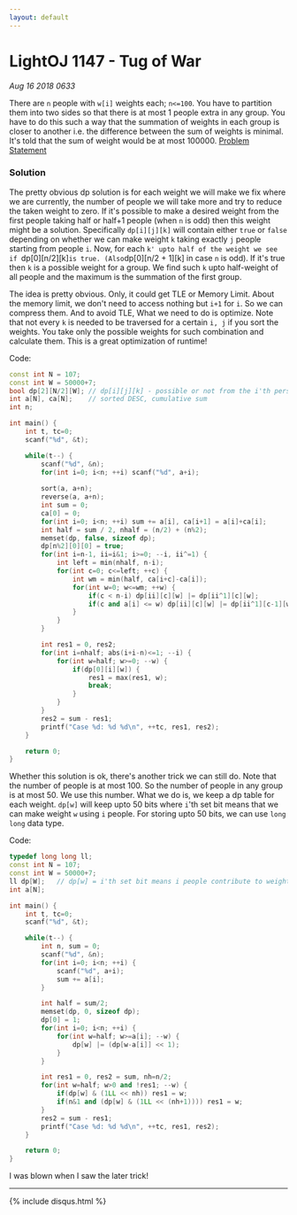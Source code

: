 ```yaml
---
layout: default
---
```


# LightOJ 1147 - Tug of War
_Aug 16 2018 0633_

There are `n` people with `w[i]` weights each; `n<=100`. You have to partition them into two sides so that there is at most 1 people extra in any group. You have to do this such a way that the summation of weights in each group is closer to another i.e. the difference between the sum of weights is minimal. It's told that the sum of weight would be at most 100000. [Problem Statement](http://lightoj.com/volume_showproblem.php?problem=1147)

### Solution

The pretty obvious dp solution is for each weight we will make we fix where we are currently, the number of people we will take more and try to reduce the taken weight to zero. If it's possible to make a desired weight from the first people taking half or half+1 people (when `n` is odd) then this weight might be a solution. Specifically `dp[i][j][k]` will contain either `true` or `false` depending on whether we can make weight `k` taking exactly `j` people starting from people `i`. Now, for each `k' upto half of the weight we see if `dp[0][n/2][k]` is true. (Also `dp[0][n/2 + 1][k] in case `n` is odd). If it's true then `k` is a possible weight for a group. We find such `k` upto half-weight of all people and the maximum is the summation of the first group.

The idea is pretty obvious. Only, it could get TLE or Memory Limit. About the memory limit, we don't need to access nothing but `i+1` for `i`. So we can compress them. And to avoid TLE, What we need to do is optimize. Note that not every `k` is needed to be traversed for a certain `i, j` if you sort the weights. You take only the possible weights for such combination and calculate them. This is a great optimization of runtime!

Code:

```cpp
const int N = 107;
const int W = 50000+7;
bool dp[2][N/2][W];	// dp[i][j][k] - possible or not from the i'th person taking j persons totalling w weight
int a[N], ca[N];	// sorted DESC, cumulative sum
int n;

int main() {
	int t, tc=0;
	scanf("%d", &t);

	while(t--) {
		scanf("%d", &n);
		for(int i=0; i<n; ++i) scanf("%d", a+i);
		
		sort(a, a+n);
		reverse(a, a+n);
		int sum = 0;
		ca[0] = 0;
		for(int i=0; i<n; ++i) sum += a[i], ca[i+1] = a[i]+ca[i];
		int half = sum / 2, nhalf = (n/2) + (n%2);
		memset(dp, false, sizeof dp);
		dp[n%2][0][0] = true;
		for(int i=n-1, ii=i&1; i>=0; --i, ii^=1) {
			int left = min(nhalf, n-i);
			for(int c=0; c<=left; ++c) {
				int wm = min(half, ca[i+c]-ca[i]);
				for(int w=0; w<=wm; ++w) {
					if(c < n-i) dp[ii][c][w] |= dp[ii^1][c][w];
					if(c and a[i] <= w) dp[ii][c][w] |= dp[ii^1][c-1][w-a[i]];
				}
			}
		}

		int res1 = 0, res2;
		for(int i=nhalf; abs(i+i-n)<=1; --i) {
			for(int w=half; w>=0; --w) {
				if(dp[0][i][w]) {
					res1 = max(res1, w);
					break;
				}
			}
		}
		res2 = sum - res1;
		printf("Case %d: %d %d\n", ++tc, res1, res2);
	}

	return 0;
}
```

Whether this solution is ok, there's another trick we can still do. Note that the number of people is at most 100. So the number of people in any group is at most 50. We use this number. What we do is, we keep a dp table for each weight. `dp[w]` will keep upto 50 bits where `i`'th set bit means that we can make weight `w` using `i` people. For storing upto 50 bits, we can use `long long` data type.

Code:

```cpp
typedef long long ll;
const int N = 107;
const int W = 50000+7;
ll dp[W];	// dp[w] = i'th set bit means i people contribute to weight w
int a[N];

int main() {
	int t, tc=0;
	scanf("%d", &t);

	while(t--) {
		int n, sum = 0;
		scanf("%d", &n);
		for(int i=0; i<n; ++i) {
			scanf("%d", a+i);
			sum += a[i];
		}

		int half = sum/2;
		memset(dp, 0, sizeof dp);
		dp[0] = 1;
		for(int i=0; i<n; ++i) {
			for(int w=half; w>=a[i]; --w) {
				dp[w] |= (dp[w-a[i]] << 1);
			}
		}

		int res1 = 0, res2 = sum, nh=n/2;
		for(int w=half; w>0 and !res1; --w) {
			if(dp[w] & (1LL << nh)) res1 = w;
			if(n&1 and (dp[w] & (1LL << (nh+1)))) res1 = w;
		}
		res2 = sum - res1;
		printf("Case %d: %d %d\n", ++tc, res1, res2);
	}

	return 0;
}
```

I was blown when I saw the later trick!

***

{% include disqus.html %}
